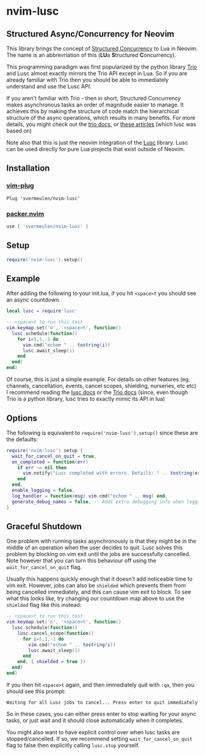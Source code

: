 
# nvim-lusc

## Structured Async/Concurrency for Neovim

This library brings the concept of [Structured Concurrency](https://en.wikipedia.org/wiki/Structured_concurrency) to Lua in Neovim.  The name is an abbrevriation of this (**LU**a **S**tructured **C**oncurrency).

This programming paradigm was first popularized by the python library [Trio](https://github.com/python-trio/trio) and Lusc almost exactly mirrors the Trio API except in Lua.  So if you are already familiar with Trio then you should be able to immediately understand and use the Lusc API.

If you aren't familiar with Trio - then in short, Structured Concurrency makes asynchronous tasks an order of magnitude easier to manage.  It achieves this by making the structure of code match the hierarchical structure of the async operations, which results in many benefits.  For more details, you might check out the [trio docs](https://trio.readthedocs.io/en/stable/reference-core.html), or [these articles](https://gist.github.com/belm0/4c6d11f47ccd31a231cde04616d6bb22) (which lusc was based on)

Note also that this is just the neovim integration of the [Lusc](https://github.com/svermeulen/lusc) library.  Lusc can be used directly for pure Lua projects that exist outside of Neovim.

Installation
---

### [vim-plug](https://github.com/junegunn/vim-plug)

```vim
Plug 'svermeulen/nvim-lusc'
```

### [packer.nvim](https://github.com/wbthomason/packer.nvim)

```lua
use { 'svermeulen/nvim-lusc' }
```

Setup
---

```lua
require('nvim-lusc').setup()
```

Example
---

After adding the following to your init.lua, if you hit `<space>t` you should see an async countdown.

```lua
local lusc = require'lusc'

-- <space>t to run this test
vim.keymap.set('n', '<space>t', function()
  lusc.schedule(function()
    for i=5,1,-1 do
      vim.cmd("echom " .. tostring(i))
      lusc.await_sleep(1)
    end
  end)
end)
```

Of course, this is just a simple example.  For details on other features (eg. channels, cancellation, events, cancel scopes, shielding, nurseries, etc etc) I recommend reading the [lusc docs](https://github.com/svermeulen/lusc) or the [Trio docs](https://github.com/python-trio/trio) (since, even though Trio is a python library, lusc tries to exactly mimic its API in lua)

Options
---

The following is equivalent to `require('nvim-lusc').setup()` since these are the defaults:

```lua
require('nvim-lusc').setup {
  wait_for_cancel_on_quit = true,
  on_completed = function(err)
    if err ~= nil then
      vim.notify("Lusc completed with errors. Details: " .. tostring(err))
    end
  end,
  enable_logging = false,
  log_handler = function(msg) vim.cmd("echom " .. msg) end,
  generate_debug_names = false, -- Adds extra debugging info when logging is enabled
}
```

Graceful Shutdown
---

One problem with running tasks asynchronously is that they might be in the middle of an operation when the user decides to quit.  Lusc solves this problem by blocking on vim exit until the jobs are successfully cancelled.  Note however that you can turn this behaviour off using the `wait_for_cancel_on_quit` flag.

Usually this happens quickly enough that it doesn't add noticeable time to vim exit.  However, jobs can also be `shielded` which prevents them from being cancelled immediately, and this can cause vim exit to block. To see what this looks like, try changing our countdown map above to use the `shielded` flag like this instead:

```lua
-- <space>t to run this test
vim.keymap.set('n', '<space>t', function()
  lusc.schedule(function()
    lusc.cancel_scope(function()
      for i=5,1,-1 do
        vim.cmd("echom " .. tostring(i))
        lusc.await_sleep(1)
      end
    end, { shielded = true })
  end)
end)
```

If you then hit `<space>t` again, and then immediately quit with `:qa`, then you should see this prompt:

`Waiting for all Lusc jobs to cancel... Press enter to quit immediately`

So in these cases, you can either press enter to stop waiting for your async tasks, or just wait and it should close automatically when it completes.

You might also want to have explicit control over when lusc tasks are stopped/cancelled.  If so, we recommend setting `wait_for_cancel_on_quit` flag to false then explicitly calling `lusc.stop` yourself.

